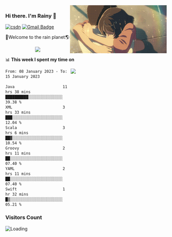 <img  align='right' height="150" src="https://github.com/LikeRainDay/LikeRainDay/blob/master/pic/img_rain_1.gif?raw=true">



### Hi there. I'm Rainy :lemon:

[![csdn](https://img.shields.io/badge/-csdn-c14438?style=flat-square&logo=c&logoColor=white)](https://blog.csdn.net/qq_15807167)
[![Gmail Badge](https://img.shields.io/badge/-gmail-c14438?style=flat-square&logo=Gmail&logoColor=white&link=mailto:houshuai0816@gmail.com)](mailto:houshuai0816@gmail.com)

🚀Welcome to the rain planet🌎

<center>
<img align='center'  src="https://source.unsplash.com/random/1200x600">
</center>

📊 **This week I spent my time on**

<img align='right'   width="300" src="https://github-readme-stats.vercel.app/api?username=LikeRainDay&show_icons=true&title_color=fff&icon_color=79ff97&text_color=9f9f9f&bg_color=151515&count_private=true">

<!--START_SECTION:waka-->

```text
From: 08 January 2023 - To: 15 January 2023

Java                     11 hrs 38 mins  ██████████░░░░░░░░░░░░░░░   39.38 %
XML                      3 hrs 33 mins   ███░░░░░░░░░░░░░░░░░░░░░░   12.04 %
Scala                    3 hrs 6 mins    ██▓░░░░░░░░░░░░░░░░░░░░░░   10.54 %
Groovy                   2 hrs 11 mins   ██░░░░░░░░░░░░░░░░░░░░░░░   07.40 %
YAML                     2 hrs 11 mins   ██░░░░░░░░░░░░░░░░░░░░░░░   07.40 %
Swift                    1 hr 32 mins    █▒░░░░░░░░░░░░░░░░░░░░░░░   05.21 %
```

<!--END_SECTION:waka-->

### Visitors Count
<img align="left" src = "https://profile-counter.glitch.me/LikeRainDay/count.svg" alt ="Loading">
